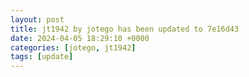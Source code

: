```yaml
---
layout: post
title: jt1942 by jotego has been updated to 7e16d43
date: 2024-04-05 18:29:10 +0000
categories: [jotego, jt1942]
tags: [update]
---
```


